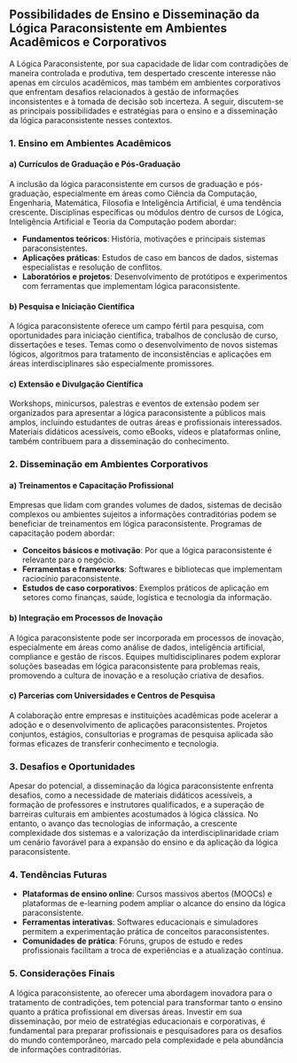 
## Possibilidades de Ensino e Disseminação da Lógica Paraconsistente em Ambientes Acadêmicos e Corporativos

A Lógica Paraconsistente, por sua capacidade de lidar com contradições de maneira controlada e produtiva, tem despertado crescente interesse não apenas em círculos acadêmicos, mas também em ambientes corporativos que enfrentam desafios relacionados à gestão de informações inconsistentes e à tomada de decisão sob incerteza. A seguir, discutem-se as principais possibilidades e estratégias para o ensino e a disseminação da lógica paraconsistente nesses contextos.

### 1. Ensino em Ambientes Acadêmicos

#### a) Currículos de Graduação e Pós-Graduação

A inclusão da lógica paraconsistente em cursos de graduação e pós-graduação, especialmente em áreas como Ciência da Computação, Engenharia, Matemática, Filosofia e Inteligência Artificial, é uma tendência crescente. Disciplinas específicas ou módulos dentro de cursos de Lógica, Inteligência Artificial e Teoria da Computação podem abordar:

- **Fundamentos teóricos**: História, motivações e principais sistemas paraconsistentes.
- **Aplicações práticas**: Estudos de caso em bancos de dados, sistemas especialistas e resolução de conflitos.
- **Laboratórios e projetos**: Desenvolvimento de protótipos e experimentos com ferramentas que implementam lógica paraconsistente.

#### b) Pesquisa e Iniciação Científica

A lógica paraconsistente oferece um campo fértil para pesquisa, com oportunidades para iniciação científica, trabalhos de conclusão de curso, dissertações e teses. Temas como o desenvolvimento de novos sistemas lógicos, algoritmos para tratamento de inconsistências e aplicações em áreas interdisciplinares são especialmente promissores.

#### c) Extensão e Divulgação Científica

Workshops, minicursos, palestras e eventos de extensão podem ser organizados para apresentar a lógica paraconsistente a públicos mais amplos, incluindo estudantes de outras áreas e profissionais interessados. Materiais didáticos acessíveis, como eBooks, vídeos e plataformas online, também contribuem para a disseminação do conhecimento.

### 2. Disseminação em Ambientes Corporativos

#### a) Treinamentos e Capacitação Profissional

Empresas que lidam com grandes volumes de dados, sistemas de decisão complexos ou ambientes sujeitos a informações contraditórias podem se beneficiar de treinamentos em lógica paraconsistente. Programas de capacitação podem abordar:

- **Conceitos básicos e motivação**: Por que a lógica paraconsistente é relevante para o negócio.
- **Ferramentas e frameworks**: Softwares e bibliotecas que implementam raciocínio paraconsistente.
- **Estudos de caso corporativos**: Exemplos práticos de aplicação em setores como finanças, saúde, logística e tecnologia da informação.

#### b) Integração em Processos de Inovação

A lógica paraconsistente pode ser incorporada em processos de inovação, especialmente em áreas como análise de dados, inteligência artificial, compliance e gestão de riscos. Equipes multidisciplinares podem explorar soluções baseadas em lógica paraconsistente para problemas reais, promovendo a cultura de inovação e a resolução criativa de desafios.

#### c) Parcerias com Universidades e Centros de Pesquisa

A colaboração entre empresas e instituições acadêmicas pode acelerar a adoção e o desenvolvimento de aplicações paraconsistentes. Projetos conjuntos, estágios, consultorias e programas de pesquisa aplicada são formas eficazes de transferir conhecimento e tecnologia.

### 3. Desafios e Oportunidades

Apesar do potencial, a disseminação da lógica paraconsistente enfrenta desafios, como a necessidade de materiais didáticos acessíveis, a formação de professores e instrutores qualificados, e a superação de barreiras culturais em ambientes acostumados à lógica clássica. No entanto, o avanço das tecnologias de informação, a crescente complexidade dos sistemas e a valorização da interdisciplinaridade criam um cenário favorável para a expansão do ensino e da aplicação da lógica paraconsistente.

### 4. Tendências Futuras

- **Plataformas de ensino online**: Cursos massivos abertos (MOOCs) e plataformas de e-learning podem ampliar o alcance do ensino da lógica paraconsistente.
- **Ferramentas interativas**: Softwares educacionais e simuladores permitem a experimentação prática de conceitos paraconsistentes.
- **Comunidades de prática**: Fóruns, grupos de estudo e redes profissionais facilitam a troca de experiências e a atualização contínua.

### 5. Considerações Finais

A lógica paraconsistente, ao oferecer uma abordagem inovadora para o tratamento de contradições, tem potencial para transformar tanto o ensino quanto a prática profissional em diversas áreas. Investir em sua disseminação, por meio de estratégias educacionais e corporativas, é fundamental para preparar profissionais e pesquisadores para os desafios do mundo contemporâneo, marcado pela complexidade e pela abundância de informações contraditórias.
```
